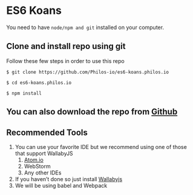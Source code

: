 # ES6 Koans

You need to have `node/npm and git` installed on your computer.


## Clone and install repo using git


Follow these few steps in order to use this repo 

```
$ git clone https://github.com/Philos-io/es6-koans.philos.io

$ cd es6-koans.philos.io

$ npm install
```



## You can also download the repo from [Github](https://github.com/Philos-io/es6-koans.philos.io)

## Recommended Tools

1. You can use your favorite IDE but we recommend using one of those that support WallabyJS
    1. [Atom.io ](https://atom.io/)
    2. WebStorm
    3. Any other IDEs
2. If you haven’t done so just install [Wallabyjs](http://wallabyjs.com)
3. We will be using babel and Webpack


